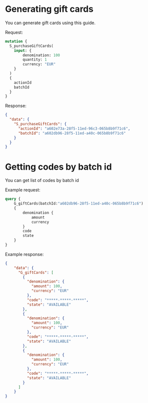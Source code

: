 # Generating gift cards

You can generate gift cards using this guide.


Request:
```GraphQl
mutation {
  S_purchaseGiftCards(
    input: {
        denomination: 100
        quantity: 1
        currency: "EUR"
    }
  )
  {
    actionId
    batchId
  }
}
```

Response:
```json
{
  "data": {
    "S_purchaseGiftCards": {
      "actionId": "a602e73a-28f5-11ed-96c3-065b8b9f71c6",
      "batchId": "a602db96-28f5-11ed-a40c-065b8b9f71c6"
    }
  }
}
```

# Getting codes by batch id

You can get list of codes by batch id

Example request:
```GraphQl
query {
    G_giftCards(batchId:"a602db96-28f5-11ed-a40c-065b8b9f71c6")
    {
        denomination {
            amount
            currency
        }
        code
        state
    }
}
```

Example response:
```json
{
    "data": {
      "G_giftCards": [
        {
          "denomination": {
            "amount": 100,
            "currency": "EUR"
          },
          "code": "*****-*****-*****",
          "state": "AVAILABLE"
        },
        {
          "denomination": {
            "amount": 100,
            "currency": "EUR"
          },
          "code": "*****-*****-*****",
          "state": "AVAILABLE"
        },
        {
          "denomination": {
            "amount": 100,
            "currency": "EUR"
          },
          "code": "*****-*****-*****",
          "state": "AVAILABLE"
        }
      ]
    }
}
```
